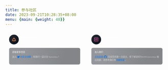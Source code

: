 ```yaml
---
title: 参与社区
date: 2023-09-21T10:28:35+08:00
menu: {main: {weight: 40}}
---
```


<div style="text-align: center; margin-bottom: 100px; max-width: 100%;">
<svg width="1200px" height="279px" viewBox="0 0 1200 279" version="1.1" xmlns="http://www.w3.org/2000/svg" xmlns:xlink="http://www.w3.org/1999/xlink">
    <defs>
        <linearGradient x1="2.51195109%" y1="39.5674809%" x2="100%" y2="61.3339992%" id="linearGradient-0brcq1m7k2-1">
            <stop stop-color="#FFFFFF" stop-opacity="0.06" offset="0%"></stop>
            <stop stop-color="#FFFFFF" stop-opacity="0.04" offset="100%"></stop>
        </linearGradient>
        <linearGradient x1="20.4264323%" y1="47.9547918%" x2="79.0779903%" y2="52.1292597%" id="linearGradient-0brcq1m7k2-2">
            <stop stop-color="#2B3139" offset="0%"></stop>
            <stop stop-color="#0B1017" offset="100%"></stop>
        </linearGradient>
        <path d="M40,128 L546,128 C552.627417,128 558,133.372583 558,140 L558,239 C558,245.627417 552.627417,251 546,251 L40,251 C33.372583,251 28,245.627417 28,239 L28,140 C28,133.372583 33.372583,128 40,128 Z" id="path-0brcq1m7k2-3"></path>
        <filter x="-0.8%" y="-1.6%" width="101.5%" height="106.5%" filterUnits="objectBoundingBox" id="filter-0brcq1m7k2-4">
            <feOffset dx="0" dy="2" in="SourceAlpha" result="shadowOffsetOuter1"></feOffset>
            <feGaussianBlur stdDeviation="1" in="shadowOffsetOuter1" result="shadowBlurOuter1"></feGaussianBlur>
            <feColorMatrix values="0 0 0 0 0.243091954   0 0 0 0 0.286221553   0 0 0 0 0.372480752  0 0 0 1 0" type="matrix" in="shadowBlurOuter1"></feColorMatrix>
        </filter>
        <filter x="-0.8%" y="-2.0%" width="101.7%" height="107.3%" filterUnits="objectBoundingBox" id="filter-0brcq1m7k2-5">
            <feGaussianBlur stdDeviation="1.5" in="SourceAlpha" result="shadowBlurInner1"></feGaussianBlur>
            <feOffset dx="0" dy="2" in="shadowBlurInner1" result="shadowOffsetInner1"></feOffset>
            <feComposite in="shadowOffsetInner1" in2="SourceAlpha" operator="arithmetic" k2="-1" k3="1" result="shadowInnerInner1"></feComposite>
            <feColorMatrix values="0 0 0 0 0   0 0 0 0 0   0 0 0 0 0  0 0 0 1 0" type="matrix" in="shadowInnerInner1"></feColorMatrix>
        </filter>
        <linearGradient x1="20.4264323%" y1="12.0266385%" x2="79.0779903%" y2="89.533944%" id="linearGradient-0brcq1m7k2-6">
            <stop stop-color="#20262E" offset="0%"></stop>
            <stop stop-color="#0F141C" offset="100%"></stop>
        </linearGradient>
        <circle id="path-0brcq1m7k2-7" cx="36" cy="36" r="36"></circle>
        <filter x="-5.6%" y="-2.8%" width="111.1%" height="111.1%" filterUnits="objectBoundingBox" id="filter-0brcq1m7k2-8">
            <feOffset dx="0" dy="2" in="SourceAlpha" result="shadowOffsetOuter1"></feOffset>
            <feGaussianBlur stdDeviation="1" in="shadowOffsetOuter1" result="shadowBlurOuter1"></feGaussianBlur>
            <feColorMatrix values="0 0 0 0 0.243091954   0 0 0 0 0.286221553   0 0 0 0 0.372480752  0 0 0 1 0" type="matrix" in="shadowBlurOuter1"></feColorMatrix>
        </filter>
        <filter x="-6.2%" y="-3.5%" width="112.5%" height="112.5%" filterUnits="objectBoundingBox" id="filter-0brcq1m7k2-9">
            <feGaussianBlur stdDeviation="1.5" in="SourceAlpha" result="shadowBlurInner1"></feGaussianBlur>
            <feOffset dx="0" dy="2" in="shadowBlurInner1" result="shadowOffsetInner1"></feOffset>
            <feComposite in="shadowOffsetInner1" in2="SourceAlpha" operator="arithmetic" k2="-1" k3="1" result="shadowInnerInner1"></feComposite>
            <feColorMatrix values="0 0 0 0 0   0 0 0 0 0   0 0 0 0 0  0 0 0 0.4 0" type="matrix" in="shadowInnerInner1"></feColorMatrix>
        </filter>
        <linearGradient x1="2.51195109%" y1="8.25567743%" x2="100%" y2="95.3514739%" id="linearGradient-0brcq1m7k2-10">
            <stop stop-color="#FF7D5A" offset="0%"></stop>
            <stop stop-color="#FFA458" offset="100%"></stop>
        </linearGradient>
        <path d="M7.33333333,18 C10.2788667,18 12.6666667,20.3878 12.6666667,23.3333333 C12.6666667,24.1988667 12.4605333,25.0162 12.0946,25.7389333 C13.2682,26.3323333 14.5950667,26.6666667 16,26.6666667 C17.4049333,26.6666667 18.7318,26.3323333 19.9054,25.7389333 C19.5394667,25.0162 19.3333333,24.1988667 19.3333333,23.3333333 C19.3333333,20.3878 21.7211333,18 24.6666667,18 C24.6666667,14.912 23.0516,12.2011333 20.6201333,10.6661333 C20.8469333,10.274 21.0252,9.85026667 21.1468,9.40313333 C20.5308667,11.6679333 18.4599333,13.3333333 16,13.3333333 C13.5400667,13.3333333 11.4691333,11.6679333 10.8532,9.40313333 C10.9748,9.85026667 11.1530667,10.274 11.3798667,10.6661333 C8.9484,12.2011333 7.33333333,14.912 7.33333333,18 Z M4.68800667,18.7012 C4.67384667,18.4692667 4.66666667,18.2354667 4.66666667,18 C4.66666667,13.6689333 7.09613333,9.90526667 10.6666667,7.99746667 C10.6680667,5.05311333 13.0553333,2.66666667 16,2.66666667 C18.9446667,2.66666667 21.3319333,5.05311333 21.3333333,7.99746667 C24.9038667,9.90526667 27.3333333,13.6689333 27.3333333,18 C27.3333333,18.2354667 27.3261333,18.4692667 27.312,18.7012 C28.9178667,19.6203333 30,21.3504667 30,23.3333333 C30,26.2788667 27.6122,28.6666667 24.6666667,28.6666667 C23.5796,28.6666667 22.5684667,28.3414 21.7253333,27.7829333 C20.0451333,28.7684 18.0885333,29.3333333 16,29.3333333 C13.9114667,29.3333333 11.9548667,28.7684 10.2746667,27.7829333 C9.43153333,28.3414 8.4204,28.6666667 7.33333333,28.6666667 C4.38781333,28.6666667 2,26.2788667 2,23.3333333 C2,21.3504667 3.08210667,19.6203333 4.68800667,18.7012 Z M16,10.6666667 C17.4727333,10.6666667 18.6666667,9.47273333 18.6666667,8 C18.6666667,6.52724 17.4727333,5.33333333 16,5.33333333 C14.5272667,5.33333333 13.3333333,6.52724 13.3333333,8 C13.3333333,9.47273333 14.5272667,10.6666667 16,10.6666667 Z M24.6666667,26 C26.1394,26 27.3333333,24.8060667 27.3333333,23.3333333 C27.3333333,21.8606 26.1394,20.6666667 24.6666667,20.6666667 C23.1939333,20.6666667 22,21.8606 22,23.3333333 C22,24.8060667 23.1939333,26 24.6666667,26 Z M7.33333333,26 C8.80606667,26 10,24.8060667 10,23.3333333 C10,21.8606 8.80606667,20.6666667 7.33333333,20.6666667 C5.86057333,20.6666667 4.66666667,21.8606 4.66666667,23.3333333 C4.66666667,24.8060667 5.86057333,26 7.33333333,26 Z" id="path-0brcq1m7k2-11"></path>
        <filter x="-60.7%" y="-48.8%" width="221.4%" height="227.5%" filterUnits="objectBoundingBox" id="filter-0brcq1m7k2-12">
            <feOffset dx="0" dy="4" in="SourceAlpha" result="shadowOffsetOuter1"></feOffset>
            <feGaussianBlur stdDeviation="5" in="shadowOffsetOuter1" result="shadowBlurOuter1"></feGaussianBlur>
            <feColorMatrix values="0 0 0 0 0   0 0 0 0 0   0 0 0 0 0  0 0 0 0.1 0" type="matrix" in="shadowBlurOuter1"></feColorMatrix>
        </filter>
        <path d="M40,128 L546,128 C552.627417,128 558,133.372583 558,140 L558,239 C558,245.627417 552.627417,251 546,251 L40,251 C33.372583,251 28,245.627417 28,239 L28,140 C28,133.372583 33.372583,128 40,128 Z" id="path-0brcq1m7k2-13"></path>
        <filter x="-0.8%" y="-1.6%" width="101.5%" height="106.5%" filterUnits="objectBoundingBox" id="filter-0brcq1m7k2-14">
            <feOffset dx="0" dy="2" in="SourceAlpha" result="shadowOffsetOuter1"></feOffset>
            <feGaussianBlur stdDeviation="1" in="shadowOffsetOuter1" result="shadowBlurOuter1"></feGaussianBlur>
            <feColorMatrix values="0 0 0 0 0.243091954   0 0 0 0 0.286221553   0 0 0 0 0.372480752  0 0 0 1 0" type="matrix" in="shadowBlurOuter1"></feColorMatrix>
        </filter>
        <filter x="-0.8%" y="-2.0%" width="101.7%" height="107.3%" filterUnits="objectBoundingBox" id="filter-0brcq1m7k2-15">
            <feGaussianBlur stdDeviation="1.5" in="SourceAlpha" result="shadowBlurInner1"></feGaussianBlur>
            <feOffset dx="0" dy="2" in="shadowBlurInner1" result="shadowOffsetInner1"></feOffset>
            <feComposite in="shadowOffsetInner1" in2="SourceAlpha" operator="arithmetic" k2="-1" k3="1" result="shadowInnerInner1"></feComposite>
            <feColorMatrix values="0 0 0 0 0   0 0 0 0 0   0 0 0 0 0  0 0 0 1 0" type="matrix" in="shadowInnerInner1"></feColorMatrix>
        </filter>
        <circle id="path-0brcq1m7k2-16" cx="36" cy="36" r="36"></circle>
        <filter x="-5.6%" y="-2.8%" width="111.1%" height="111.1%" filterUnits="objectBoundingBox" id="filter-0brcq1m7k2-17">
            <feOffset dx="0" dy="2" in="SourceAlpha" result="shadowOffsetOuter1"></feOffset>
            <feGaussianBlur stdDeviation="1" in="shadowOffsetOuter1" result="shadowBlurOuter1"></feGaussianBlur>
            <feColorMatrix values="0 0 0 0 0.243091954   0 0 0 0 0.286221553   0 0 0 0 0.372480752  0 0 0 1 0" type="matrix" in="shadowBlurOuter1"></feColorMatrix>
        </filter>
        <filter x="-6.2%" y="-3.5%" width="112.5%" height="112.5%" filterUnits="objectBoundingBox" id="filter-0brcq1m7k2-18">
            <feGaussianBlur stdDeviation="1.5" in="SourceAlpha" result="shadowBlurInner1"></feGaussianBlur>
            <feOffset dx="0" dy="2" in="shadowBlurInner1" result="shadowOffsetInner1"></feOffset>
            <feComposite in="shadowOffsetInner1" in2="SourceAlpha" operator="arithmetic" k2="-1" k3="1" result="shadowInnerInner1"></feComposite>
            <feColorMatrix values="0 0 0 0 0   0 0 0 0 0   0 0 0 0 0  0 0 0 0.4 0" type="matrix" in="shadowInnerInner1"></feColorMatrix>
        </filter>
        <linearGradient x1="2.51195109%" y1="11.9643672%" x2="100%" y2="91.322314%" id="linearGradient-0brcq1m7k2-19">
            <stop stop-color="#FE6CCF" offset="0%"></stop>
            <stop stop-color="#F75594" offset="100%"></stop>
        </linearGradient>
        <path d="M28,0 C28.7364,0 29.3333333,0.596953333 29.3333333,1.33333333 L29.3333333,25.3333333 C29.3333333,26.0697333 28.7364,26.6666667 28,26.6666667 L1.33333333,26.6666667 C0.596953333,26.6666667 0,26.0697333 0,25.3333333 L0,1.33333333 C0,0.596953333 0.596953333,0 1.33333333,0 L28,0 Z M26.6666667,2.66666667 L2.66666667,2.66666667 L2.66666667,24 L26.6666667,24 L26.6666667,2.66666667 Z M15.1102667,6.00713333 L16.2934,6.13833333 C16.6593333,6.17893333 16.9231333,6.50846667 16.8825333,6.8744 C16.8819333,6.88006667 16.8812,6.88566667 16.8804667,6.89126667 L15.1669333,19.4206 C15.1179333,19.7788667 14.7922667,20.0327333 14.4329333,19.9928667 L13.2497333,19.8616667 C12.8838,19.8210667 12.6200667,19.4915333 12.6606667,19.1256 C12.6612667,19.1199333 12.6619333,19.1143333 12.6627333,19.1087333 L14.3762667,6.5794 C14.4252667,6.22113333 14.7508667,5.96726667 15.1102667,6.00713333 Z M10.0592,9.30653333 L10.8955333,10.0826 C11.1654667,10.333 11.1812,10.7548 10.9308,11.0247333 C10.9268,11.029 10.9228,11.0332 10.9187333,11.0374 L8.61866667,13.3893333 L10.9187333,15.7412667 C11.1761333,16.0044667 11.1714667,16.4265333 10.9082,16.684 L10.8955333,16.6960667 L10.0592,17.4720667 C9.7958,17.7164667 9.38613333,17.7081333 9.13286667,17.4532667 L5.56173333,13.8592 C5.30340667,13.5992 5.30340667,13.1794 5.56173333,12.9194 L9.13286667,9.32533333 C9.38613333,9.07046667 9.7958,9.06213333 10.0592,9.30653333 Z M20.2004667,9.32533333 L23.7716,12.9194 C24.0299333,13.1794 24.0299333,13.5992 23.7716,13.8592 L20.2004667,17.4532667 C19.9472,17.7081333 19.5375333,17.7164667 19.2741333,17.4720667 L18.4378,16.6960667 C18.1678667,16.4456 18.1521333,16.0238 18.4025333,15.7539333 C18.4065333,15.7496 18.4105333,15.7454 18.4146,15.7412667 L20.7146667,13.3893333 L18.4146,11.0374 C18.1572,10.7741333 18.1618667,10.3520667 18.4251333,10.0946667 C18.4292667,10.0905333 18.4335333,10.0865333 18.4378,10.0826 L19.2741333,9.30653333 C19.5375333,9.06213333 19.9472,9.07046667 20.2004667,9.32533333 Z" id="path-0brcq1m7k2-20"></path>
        <filter x="-58.0%" y="-48.8%" width="215.9%" height="227.5%" filterUnits="objectBoundingBox" id="filter-0brcq1m7k2-21">
            <feOffset dx="0" dy="4" in="SourceAlpha" result="shadowOffsetOuter1"></feOffset>
            <feGaussianBlur stdDeviation="5" in="shadowOffsetOuter1" result="shadowBlurOuter1"></feGaussianBlur>
            <feColorMatrix values="0 0 0 0 0   0 0 0 0 0   0 0 0 0 0  0 0 0 0.1 0" type="matrix" in="shadowBlurOuter1"></feColorMatrix>
        </filter>
    </defs>
    <g id="页面-1" stroke="none" stroke-width="1" fill="none" fill-rule="evenodd">
        <g id="参与社区" transform="translate(-120.000000, -362.000000)">
            <g id="编组-8" transform="translate(120.000000, 362.000000)">
                <g id="编组-5">
                    <path d="M16,0 L570,0 C578.836556,-1.623249e-15 586,7.163444 586,16 L586,263 C586,271.836556 578.836556,279 570,279 L16,279 C7.163444,279 1.082166e-15,271.836556 0,263 L0,16 C-1.082166e-15,7.163444 7.163444,1.623249e-15 16,0 Z" id="矩形" fill="url(#linearGradient-0brcq1m7k2-1)"></path>
                    <g id="矩形" opacity="0.5">
                        <use fill="black" fill-opacity="1" filter="url(#filter-0brcq1m7k2-4)" xlink:href="#path-0brcq1m7k2-3"></use>
                        <use fill="url(#linearGradient-0brcq1m7k2-2)" fill-rule="evenodd" xlink:href="#path-0brcq1m7k2-3"></use>
                        <use fill="black" fill-opacity="1" filter="url(#filter-0brcq1m7k2-5)" xlink:href="#path-0brcq1m7k2-3"></use>
                    </g>
                    <text id="获取更多信息" opacity="0.95" font-family="PingFangSC-Semibold, PingFang SC" font-size="16" font-weight="500" line-spacing="24" fill="#FFFFFF">
                        <tspan x="52" y="165">获取更多信息</tspan>
                    </text>
                    <g id="编组-7" transform="translate(52.000000, 183.000000)">
                        <text id="社区交流群，和我们一起讨论-Server" font-family="PingFangSC-Regular, PingFang SC" font-size="16" font-weight="normal" line-spacing="24">
                            <a xlink:href="/docs/contribution-guidelines/communication-channel/" target="_blank"><tspan x="60" y="17" fill="#0077FF">社区交流群</tspan></a>
                            <tspan x="140" y="17" fill="#FFFFFF" fill-opacity="0.65">，和我们一起讨论 Serverless！</tspan>
                        </text>
                        <text id="加入" font-family="PingFangSC-Regular, PingFang SC" font-size="16" font-weight="normal" line-spacing="24" fill="#FFFFFF" fill-opacity="0.65">
                            <tspan x="0" y="17">加入</tspan>
                        </text>
                        <g id="twitter" transform="translate(34.000000, 0.000000)" fill="#0070EF" fill-rule="nonzero">
                            <rect id="矩形" opacity="0" x="0" y="0" width="24" height="24"></rect>
                            <path d="M21.75,5.96015625 C21.0328125,6.26953125 20.2523438,6.4921875 19.4484375,6.57890625 C20.278125,6.084375 20.9085938,5.30390625 21.20625,4.37578125 C20.4398438,4.8328125 19.5726563,5.16796875 18.6703125,5.34140625 C17.9390625,4.5609375 16.9007813,4.078125 15.75,4.078125 C13.5351562,4.078125 11.7539062,5.8734375 11.7539062,8.0765625 C11.7539062,8.3859375 11.7914062,8.6953125 11.8523437,8.99296875 C8.5359375,8.81953125 5.578125,7.23515625 3.61171875,4.809375 C3.26484375,5.4046875 3.06796875,6.084375 3.06796875,6.82734375 C3.06796875,8.21484375 3.7734375,9.43828125 4.84921875,10.1578125 C4.19296875,10.1320313 3.57421875,9.946875 3.0421875,9.64921875 L3.0421875,9.6984375 C3.0421875,11.6414063 4.415625,13.2515625 6.24609375,13.621875 C5.9109375,13.7085938 5.55234375,13.7578125 5.19375,13.7578125 C4.93359375,13.7578125 4.6875,13.7320313 4.4390625,13.696875 C4.9453125,15.28125 6.41953125,16.4320313 8.175,16.4695313 C6.8015625,17.5453125 5.08125,18.178125 3.21328125,18.178125 C2.878125,18.178125 2.56875,18.1664063 2.24765625,18.1289062 C4.01953125,19.265625 6.121875,19.921875 8.3859375,19.921875 C15.7359375,19.921875 19.7578125,13.8328125 19.7578125,8.54765625 C19.7578125,8.37421875 19.7578125,8.20078125 19.7460938,8.02734375 C20.5242188,7.4578125 21.20625,6.75234375 21.75,5.96015625 Z" id="路径"></path>
                        </g>
                    </g>
                    <g id="编组-4" transform="translate(28.000000, 28.000000)">
                        <g id="编组-35">
                            <g id="椭圆形">
                                <use fill="black" fill-opacity="1" filter="url(#filter-0brcq1m7k2-8)" xlink:href="#path-0brcq1m7k2-7"></use>
                                <use fill="url(#linearGradient-0brcq1m7k2-6)" fill-rule="evenodd" xlink:href="#path-0brcq1m7k2-7"></use>
                                <use fill="black" fill-opacity="1" filter="url(#filter-0brcq1m7k2-9)" xlink:href="#path-0brcq1m7k2-7"></use>
                            </g>
                            <g id="编组-17" transform="translate(20.000000, 20.000000)">
                                <g id="编组-32">
                                    <rect id="矩形" x="0" y="0" width="32" height="32"></rect>
                                    <g id="形状">
                                        <use fill="black" fill-opacity="1" filter="url(#filter-0brcq1m7k2-12)" xlink:href="#path-0brcq1m7k2-11"></use>
                                        <use fill="url(#linearGradient-0brcq1m7k2-10)" fill-rule="evenodd" xlink:href="#path-0brcq1m7k2-11"></use>
                                    </g>
                                </g>
                                <g id="external-(4)" transform="translate(2.000000, 2.666667)"></g>
                            </g>
                        </g>
                        <g id="编组-3" transform="translate(88.000000, 5.000000)" fill="#FFFFFF">
                            <text id="学习和沟通" opacity="0.95" font-family="PingFangSC-Semibold, PingFang SC" font-size="24" font-weight="500" line-spacing="32">
                                <tspan x="0" y="25">学习和沟通</tspan>
                            </text>
                            <text id="正在或打算使用-SOFAServerle" opacity="0.45" font-family="PingFangSC-Regular, PingFang SC" font-size="14" font-weight="normal" line-spacing="22">
                                <tspan x="0" y="55">正在或打算使用 SOFAServerless ？</tspan>
                            </text>
                        </g>
                    </g>
                </g>
                <g id="编组-5备份" transform="translate(614.000000, 0.000000)">
                    <path d="M16,0 L570,0 C578.836556,-1.623249e-15 586,7.163444 586,16 L586,263 C586,271.836556 578.836556,279 570,279 L16,279 C7.163444,279 1.082166e-15,271.836556 0,263 L0,16 C-1.082166e-15,7.163444 7.163444,1.623249e-15 16,0 Z" id="矩形" fill="url(#linearGradient-0brcq1m7k2-1)"></path>
                    <g id="矩形" opacity="0.5">
                        <use fill="black" fill-opacity="1" filter="url(#filter-0brcq1m7k2-14)" xlink:href="#path-0brcq1m7k2-13"></use>
                        <use fill="url(#linearGradient-0brcq1m7k2-2)" fill-rule="evenodd" xlink:href="#path-0brcq1m7k2-13"></use>
                        <use fill="black" fill-opacity="1" filter="url(#filter-0brcq1m7k2-15)" xlink:href="#path-0brcq1m7k2-13"></use>
                    </g>
                    <text id="加入我们" opacity="0.95" font-family="PingFangSC-Semibold, PingFang SC" font-size="16" font-weight="500" line-spacing="24" fill="#FFFFFF">
                        <tspan x="52" y="165">加入我们</tspan>
                    </text>
                    <g id="编组-6" transform="translate(52.000000, 183.000000)">
                        <text id="完成您的第一次提交，想了解如何为SOFA" font-family="PingFangSC-Regular, PingFang SC" font-size="16" font-weight="normal" line-spacing="24">
                            <tspan x="99" y="17" fill="#FFFFFF" fill-opacity="0.65">完成您的第一次提交，想了解如何为SOFAServerless 做</tspan>
                            <tspan x="0" y="41" fill="#FFFFFF" fill-opacity="0.65">出贡献，请参考我们的</tspan>
                            <a xlink:href="/docs/contribution-guidelines/contribution/first-pr/" target="_blank"><tspan x="160" y="41" fill="#0077FF">贡献指南</tspan></a>
                            <tspan x="224" y="41" fill="#FFFFFF" fill-opacity="0.65">。</tspan>
                        </text>
                        <a xlink:href="https://github.com/sofastack/sofa-serverless/pulls" target="_blank">
                        <text id="点击此处" font-family="PingFangSC-Regular, PingFang SC" font-size="16" font-weight="normal" line-spacing="24" fill="#0077FF">
                            <tspan x="0" y="17">点击此处</tspan>
                        </text>
                        <g id="github-fill" transform="translate(68.000000, 0.000000)" fill="#0070EF" fill-rule="nonzero">
                            <rect id="矩形" opacity="0" x="0" y="0" width="24" height="24"></rect>
                            <path d="M11.990625,1.78828037 C6.19453125,1.7859375 1.5,6.478125 1.5,12.2695313 C1.5,16.8492188 4.43671875,20.7421875 8.5265625,22.171875 C9.07734375,22.3101562 8.99296875,21.91875 8.99296875,21.6515625 L8.99296875,19.8351563 C5.8125,20.2078125 5.68359375,18.103125 5.4703125,17.7515625 C5.0390625,17.015625 4.01953125,16.828125 4.32421875,16.4765625 C5.0484375,16.1039063 5.78671875,16.5703125 6.6421875,17.8335937 C7.2609375,18.75 8.46796875,18.5953125 9.0796875,18.4429688 C9.21328125,17.8921875 9.49921875,17.4 9.89296875,17.0179688 C6.59765625,16.4273438 5.22421875,14.4164063 5.22421875,12.0257813 C5.22421875,10.865625 5.60625,9.79921875 6.35625,8.9390625 C5.878125,7.52109375 6.40078125,6.30703125 6.47109375,6.1265625 C7.8328125,6.0046875 9.2484375,7.1015625 9.35859375,7.18828125 C10.1320313,6.9796875 11.015625,6.86953125 12.0046875,6.86953125 C12.9984375,6.86953125 13.884375,6.984375 14.6648438,7.1953125 C14.9296875,6.99375 16.2421875,6.0515625 17.5078125,6.16640625 C17.5757812,6.346875 18.0867187,7.5328125 17.6367188,8.93203125 C18.3960937,9.79453125 18.7828125,10.8703125 18.7828125,12.0328125 C18.7828125,14.428125 17.4,16.4414063 14.0953125,17.0226563 C14.6460937,17.5664063 14.9882812,18.3210938 14.9882812,19.1554688 L14.9882812,21.7921875 C15.0070312,22.003125 14.9882812,22.2117188 15.3398438,22.2117188 C19.490625,20.8125 22.4789063,16.8914063 22.4789063,12.271875 C22.4789063,6.478125 17.7820313,1.78828037 11.990625,1.78828037 Z" id="路径"></path>
                        </g>
                        </a>
                    </g>
                    <g id="编组-4" transform="translate(28.000000, 28.000000)">
                        <g id="编组-35">
                            <g id="椭圆形">
                                <use fill="black" fill-opacity="1" filter="url(#filter-0brcq1m7k2-17)" xlink:href="#path-0brcq1m7k2-16"></use>
                                <use fill="url(#linearGradient-0brcq1m7k2-6)" fill-rule="evenodd" xlink:href="#path-0brcq1m7k2-16"></use>
                                <use fill="black" fill-opacity="1" filter="url(#filter-0brcq1m7k2-18)" xlink:href="#path-0brcq1m7k2-16"></use>
                            </g>
                            <g id="编组-29" transform="translate(20.000000, 20.000000)">
                                <rect id="矩形备份-9" x="0" y="0" width="32" height="32"></rect>
                                <g id="形状" transform="translate(1.333333, 2.666667)">
                                    <use fill="black" fill-opacity="1" filter="url(#filter-0brcq1m7k2-21)" xlink:href="#path-0brcq1m7k2-20"></use>
                                    <use fill="url(#linearGradient-0brcq1m7k2-19)" fill-rule="evenodd" xlink:href="#path-0brcq1m7k2-20"></use>
                                </g>
                            </g>
                        </g>
                        <g id="编组-3" transform="translate(88.000000, 5.000000)" fill="#FFFFFF">
                            <text id="开发和贡献" opacity="0.95" font-family="PingFangSC-Semibold, PingFang SC" font-size="24" font-weight="500" line-spacing="32">
                                <tspan x="0" y="25">开发和贡献</tspan>
                            </text>
                            <text id="如果你想通过为-SOFAServerle" opacity="0.45" font-family="PingFangSC-Regular, PingFang SC" font-size="14" font-weight="normal" line-spacing="22">
                                <tspan x="0" y="55">如果你想通过为 SOFAServerless 贡献更多</tspan>
                            </text>
                        </g>
                    </g>
                </g>
            </g>
        </g>
    </g>
</svg>
</div>